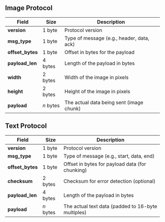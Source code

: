 ## Image Protocol

| Field         | Size      | Description                                |
|---------------|-----------|--------------------------------------------|
| **version**   | 1 byte    | Protocol version                           |
| **msg_type**  | 1 byte    | Type of message (e.g., header, data, ack)   |
| **offset_bytes** | 1 byte | Offset in bytes for the payload            |
| **payload_len** | 4 bytes | Length of the payload in bytes             |
| **width**     | 2 bytes   | Width of the image in pixels               |
| **height**    | 2 bytes   | Height of the image in pixels              |
| **payload**   | *n* bytes | The actual data being sent (image chunk)   

## Text Protocol

| Field          | Size       | Description                                |
|----------------|------------|--------------------------------------------|
| **version**    | 1 byte     | Protocol version                           |
| **msg_type**   | 1 byte     | Type of message (e.g., start, data, end)    |
| **offset_bytes** | 1 byte   | Offset in bytes for payload data (for chunking) |
| **checksum**   | 2 bytes    | Checksum for error detection (optional)     |
| **payload_len** | 4 bytes   | Length of the payload in bytes              |
| **payload**    | *n* bytes  | The actual text data (padded to 16-byte multiples) |